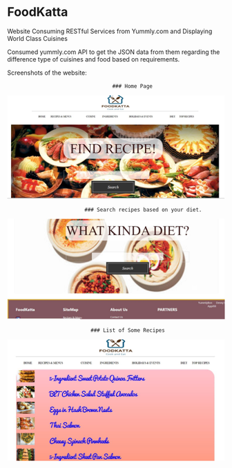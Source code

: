 # FoodKatta
Website Consuming RESTful Services from Yummly.com and Displaying World Class Cuisines

Consumed yummly.com API to get the JSON data from them regarding the difference type of cuisines and food based on requirements.

Screenshots of the website:

                                      ### Home Page
![alt text](https://github.com/jainindore/FoodKatta/blob/master/Images/Home%20Page.JPG)


                             ### Search recipes based on your diet.

![alt text](https://github.com/jainindore/FoodKatta/blob/master/Images/Search%20diet.JPG)

                               ### List of Some Recipes
![alt text](https://github.com/jainindore/FoodKatta/blob/master/Images/Recipes.JPG)
